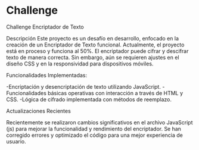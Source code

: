 # Challenge

Challenge Encriptador de Texto

Descripción
Este proyecto es un desafío en desarrollo, enfocado en la creación de un Encriptador de Texto funcional. Actualmente, el proyecto está en proceso y funciona al 50%. El encriptador puede cifrar y descifrar texto de manera correcta. Sin embargo, aún se requieren ajustes en el diseño CSS y en la responsividad para dispositivos móviles.

Funcionalidades Implementadas:

-Encriptación y desencriptación de texto utilizando JavaScript.
-Funcionalidades básicas operativas con interacción a través de HTML y CSS.
-Lógica de cifrado implementada con métodos de reemplazo.

Actualizaciones Recientes

Recientemente se realizaron cambios significativos en el archivo JavaScript (js) para mejorar la funcionalidad y rendimiento del encriptador. Se han corregido errores y optimizado el código para una mejor experiencia de usuario.

